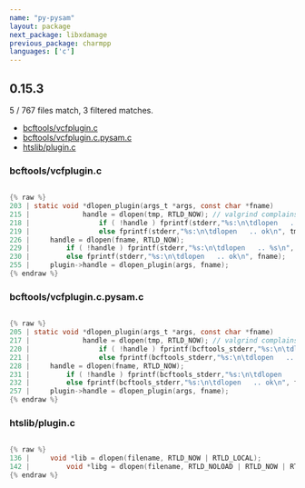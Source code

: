 ```yaml
---
name: "py-pysam"
layout: package
next_package: libxdamage
previous_package: charmpp
languages: ['c']
---
```

## 0.15.3
5 / 767 files match, 3 filtered matches.

 - [bcftools/vcfplugin.c](#bcftoolsvcfpluginc)
 - [bcftools/vcfplugin.c.pysam.c](#bcftoolsvcfplugincpysamc)
 - [htslib/plugin.c](#htslibpluginc)

### bcftools/vcfplugin.c

```c

{% raw %}
203 | static void *dlopen_plugin(args_t *args, const char *fname)
215 |             handle = dlopen(tmp, RTLD_NOW); // valgrind complains about unfreed memory, not our problem though
218 |                 if ( !handle ) fprintf(stderr,"%s:\n\tdlopen   .. %s\n", tmp,dlerror());
219 |                 else fprintf(stderr,"%s:\n\tdlopen   .. ok\n", tmp);
226 |     handle = dlopen(fname, RTLD_NOW);
229 |         if ( !handle ) fprintf(stderr,"%s:\n\tdlopen   .. %s\n", fname,dlerror());
230 |         else fprintf(stderr,"%s:\n\tdlopen   .. ok\n", fname);
255 |     plugin->handle = dlopen_plugin(args, fname);
{% endraw %}

```
### bcftools/vcfplugin.c.pysam.c

```c

{% raw %}
205 | static void *dlopen_plugin(args_t *args, const char *fname)
217 |             handle = dlopen(tmp, RTLD_NOW); // valgrind complains about unfreed memory, not our problem though
220 |                 if ( !handle ) fprintf(bcftools_stderr,"%s:\n\tdlopen   .. %s\n", tmp,dlerror());
221 |                 else fprintf(bcftools_stderr,"%s:\n\tdlopen   .. ok\n", tmp);
228 |     handle = dlopen(fname, RTLD_NOW);
231 |         if ( !handle ) fprintf(bcftools_stderr,"%s:\n\tdlopen   .. %s\n", fname,dlerror());
232 |         else fprintf(bcftools_stderr,"%s:\n\tdlopen   .. ok\n", fname);
257 |     plugin->handle = dlopen_plugin(args, fname);
{% endraw %}

```
### htslib/plugin.c

```c

{% raw %}
136 |     void *lib = dlopen(filename, RTLD_NOW | RTLD_LOCAL);
142 |         void *libg = dlopen(filename, RTLD_NOLOAD | RTLD_NOW | RTLD_GLOBAL);
{% endraw %}

```